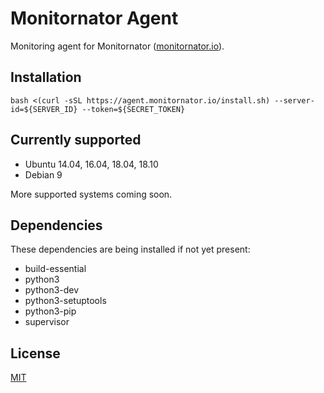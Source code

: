 # Monitornator Agent

Monitoring agent for Monitornator ([monitornator.io](https://monitornator.io)).

## Installation

```
bash <(curl -sSL https://agent.monitornator.io/install.sh) --server-id=${SERVER_ID} --token=${SECRET_TOKEN}
```

## Currently supported

- Ubuntu 14.04, 16.04, 18.04, 18.10
- Debian 9

More supported systems coming soon.

## Dependencies

These dependencies are being installed if not yet present:

- build-essential
- python3
- python3-dev
- python3-setuptools
- python3-pip
- supervisor

## License

[MIT](LICENSE)